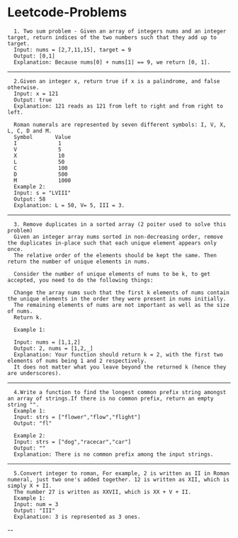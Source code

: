 # Leetcode-Problems

      1. Two sum problem - Given an array of integers nums and an integer target, return indices of the two numbers such that they add up to target.
      Input: nums = [2,7,11,15], target = 9
      Output: [0,1]
      Explanation: Because nums[0] + nums[1] == 9, we return [0, 1].

-------------------------------------------------------------------------------------------------------------------------------------------------------------------
      
      2.Given an integer x, return true if x is a palindrome, and false otherwise.
      Input: x = 121
      Output: true
      Explanation: 121 reads as 121 from left to right and from right to left.
      
      Roman numerals are represented by seven different symbols: I, V, X, L, C, D and M.
      Symbol       Value
      I             1
      V             5
      X             10
      L             50
      C             100
      D             500
      M             1000
      Example 2:
      Input: s = "LVIII"
      Output: 58
      Explanation: L = 50, V= 5, III = 3.

--------------------------------------------------------------------------------------------------------------------------------------------------------------------
      
      3. Remove duplicates in a sorted array (2 poiter used to solve this problem)
      Given an integer array nums sorted in non-decreasing order, remove the duplicates in-place such that each unique element appears only once. 
      The relative order of the elements should be kept the same. Then return the number of unique elements in nums.
      
      Consider the number of unique elements of nums to be k, to get accepted, you need to do the following things:
      
      Change the array nums such that the first k elements of nums contain the unique elements in the order they were present in nums initially. 
      The remaining elements of nums are not important as well as the size of nums.
      Return k.
      
      Example 1:
      
      Input: nums = [1,1,2]
      Output: 2, nums = [1,2,_]
      Explanation: Your function should return k = 2, with the first two elements of nums being 1 and 2 respectively.
      It does not matter what you leave beyond the returned k (hence they are underscores).

--------------------------------------------------------------------------------------------------------------------------------------------------------------------

      4.Write a function to find the longest common prefix string amongst an array of strings.If there is no common prefix, return an empty string "".
      Example 1:
      Input: strs = ["flower","flow","flight"]
      Output: "fl"
      
      Example 2:
      Input: strs = ["dog","racecar","car"]
      Output: ""
      Explanation: There is no common prefix among the input strings.

---------------------------------------------------------------------------------------------------------------------------------------------------------------------

      5.Convert integer to roman, For example, 2 is written as II in Roman numeral, just two one's added together. 12 is written as XII, which is simply X + II. 
      The number 27 is written as XXVII, which is XX + V + II.
      Example 1:
      Input: num = 3
      Output: "III"
      Explanation: 3 is represented as 3 ones.
--
